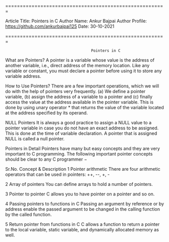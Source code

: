 
=======================================================

Article Title: Pointers in C
Author Name: Ankur Bajpai
Author Profile: https://github.com/ankurbajpai125
Date: 30-10-2021

=======================================================

<Write-Your-Complete-Tech-Article-Here>
  
                                        
                                          Pointers in C



What are Pointers?
A pointer is a variable whose value is the address of another variable, i.e., direct address of the memory location. Like any variable or constant, you must declare a pointer before using it to store any variable address.



How to Use Pointers?
There are a few important operations, which we will do with the help of pointers very frequently. (a) We define a pointer variable, (b) assign the address of a variable to a pointer and (c) finally access the value at the address available in the pointer variable. This is done by using unary operator * that returns the value of the variable located at the address specified by its operand.


NULL Pointers
It is always a good practice to assign a NULL value to a pointer variable in case you do not have an exact address to be assigned. This is done at the time of variable declaration. A pointer that is assigned NULL is called a null pointer.

Pointers in Detail
Pointers have many but easy concepts and they are very important to C programming. The following important pointer concepts should be clear to any C programmer −

Sr.No.	Concept & Description
1	Pointer arithmetic
There are four arithmetic operators that can be used in pointers: ++, --, +, -

2	Array of pointers
You can define arrays to hold a number of pointers.

3	Pointer to pointer
C allows you to have pointer on a pointer and so on.

4	Passing pointers to functions in C
Passing an argument by reference or by address enable the passed argument to be changed in the calling function by the called function.

5	Return pointer from functions in C
C allows a function to return a pointer to the local variable, static variable, and dynamically allocated memory as well. 


